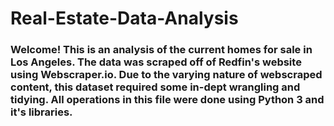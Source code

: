 # Real-Estate-Data-Analysis
 
### Welcome! This is an analysis of the current homes for sale in Los Angeles. The data was scraped off of Redfin's website using Webscraper.io. Due to the varying nature of webscraped content, this dataset required some in-dept wrangling and tidying. All operations in this file were done using Python 3 and it's libraries. 
